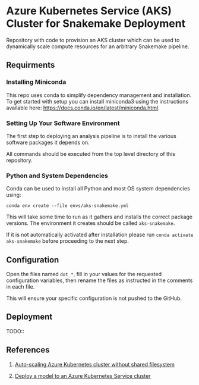 # Azure Kubernetes Service (AKS) Cluster for Snakemake Deployment

Repository with code to provision an AKS cluster which can be used to
dynamically scale compute resources for an arbitrary Snakemake pipeline.

## Requirments

### Installing Miniconda

This repo uses conda to simplify dependency management and installation.
To get started with setup you can install miniconda3 using the instructions available here: https://docs.conda.io/en/latest/miniconda.html.

### Setting Up Your Software Environment

The first step to deploying an analysis pipeline is to install the various
software packages it depends on.

All commands should be executed from the top level directory of this repository.

### Python and System Dependencies

Conda can be used to install all Python and most OS system dependencies using:

```
conda env create --file envs/aks-snakemake.yml
```

This will take some time to run as it gathers and installs the correct package versions. The environment it creates should be called `aks-snakemake`.

If it is not automatically activated after installation please run
`conda activate aks-snakemake` before proceeding to the next step.

## Configuration

Open the files named `dot_*`, fill in your values for the requested configuration variables, then rename the files as instructed in the
comments in each file.

This will ensure your specific configuration is not pushed to the
GitHub.

## Deployment

TODO::

## References

1. [Auto-scaling Azure Kubernetes cluster without shared filesystem](https://snakemake.readthedocs.io/en/stable/executor_tutorial/azure_aks.html)

2. [Deploy a model to an Azure Kubernetes Service cluster](https://docs.microsoft.com/en-us/azure/machine-learning/how-to-deploy-azure-kubernetes-service?tabs=python)